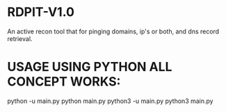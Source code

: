 # RDPIT-V1.0
An active recon tool that for pinging domains, ip's or both, and dns record retrieval. 
# USAGE USING PYTHON ALL CONCEPT WORKS:
python -u main.py
python main.py
python3 -u main.py
python3 main.py
